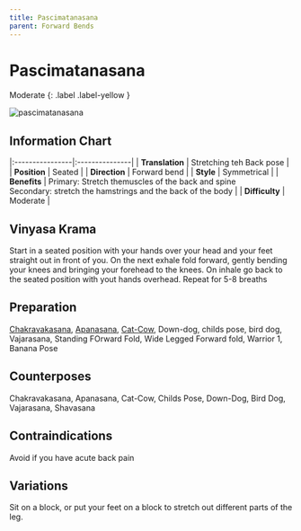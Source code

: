 ```yaml
---
title: Pascimatanasana
parent: Forward Bends
---
```

# Pascimatanasana

Moderate
{: .label .label-yellow }

![pascimatanasana](/yoga/assets/images/fb/pascimatanasana.png)

## Information Chart

|:----------------|:---------------|
| **Translation** |  Stretching teh Back pose  |
| **Position**    |  Seated  |
| **Direction**   |  Forward bend   |
| **Style**    |   Symmetrical  |
| **Benefits** | Primary: Stretch themuscles of the back and spine <br> Secondary: stretch the hamstrings and the back of the body   |
| **Difficulty**  |  Moderate                              | 

## Vinyasa Krama 
Start in a seated position with your hands over your head and your feet straight out in front of you. On the next exhale fold forward, gently bending your knees and bringing your forehead to the knees. On inhale go back to the seated position with yout hands overhead. Repeat for 5-8 breaths

## Preparation 
[Chakravakasana](), [Apanasana](), [Cat-Cow](), Down-dog, childs pose, bird dog, Vajarasana, Standing FOrward Fold, Wide Legged Forward fold, Warrior 1, Banana Pose 

## Counterposes
Chakravakasana, Apanasana, Cat-Cow, Childs Pose, Down-Dog, Bird Dog, Vajarasana, Shavasana

## Contraindications
Avoid if you have acute back pain

## Variations
Sit on a block, or put your feet on a block to stretch out different parts of the leg. 